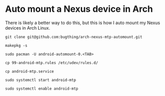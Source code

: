 Auto mount a Nexus device in Arch
=================================

There is likely a better way to do this, but this is how I auto mount my Nexus
devices in Arch Linux.

    git clone git@github.com:bugthing/arch-nexus-mtp-automount.git

    makepkg -s

    sudo pacman -U android-automount-0.<TAB>

    cp 99-android-mtp.rules /etc/udev/rules.d/

    cp android-mtp.service

    sudo systemctl start android-mtp

    sudo systemctl enable android-mtp
